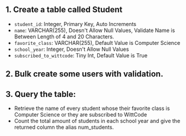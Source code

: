 ## 1. Create a table called Student

- `student_id`: Integer, Primary Key, Auto Increments
- `name`: VARCHAR(255), Doesn't Allow Null Values, Validate Name is Between Length of 4 and 20 Characters.
- `favorite_class`: VARCHAR(255), Default Value is Computer Science
- `school_year`: Integer, Doesn't Allow Null Values
- `subscribed_to_wittcode`: Tiny Int, Default Value is True

## 2. Bulk create some users with validation.

## 3. Query the table:

- Retrieve the name of every student whose their favorite class is Computer Science or they are subscribed to WittCode
- Count the total amount of students in each school year and give the returned column the alias num_students.
